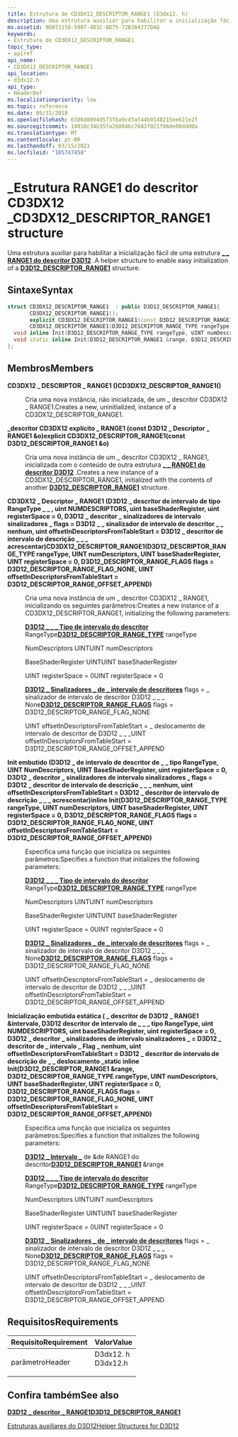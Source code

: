 ```yaml
---
title: Estrutura de CD3DX12_DESCRIPTOR_RANGE1 (D3dx12. h)
description: Uma estrutura auxiliar para habilitar a inicialização fácil de uma \_ estrutura RANGE1 do descritor D3D12 \_ .
ms.assetid: 9D073158-5907-4D1C-8D75-72B304277DAD
keywords:
- Estrutura de CD3DX12_DESCRIPTOR_RANGE1
topic_type:
- apiref
api_name:
- CD3DX12_DESCRIPTOR_RANGE1
api_location:
- d3dx12.h
api_type:
- HeaderDef
ms.localizationpriority: low
ms.topic: reference
ms.date: 05/31/2018
ms.openlocfilehash: 6386d8094d573fba9cd3af44b0148215ee621e2f
ms.sourcegitcommit: 14010c34b35fa268046c7683f021f86de08ddd0a
ms.translationtype: MT
ms.contentlocale: pt-BR
ms.lasthandoff: 03/15/2021
ms.locfileid: "105747458"
---
```

# <a name="cd3dx12_descriptor_range1-structure"></a><span data-ttu-id="37eb2-104">\_Estrutura RANGE1 do descritor CD3DX12 \_</span><span class="sxs-lookup"><span data-stu-id="37eb2-104">CD3DX12\_DESCRIPTOR\_RANGE1 structure</span></span>

<span data-ttu-id="37eb2-105">Uma estrutura auxiliar para habilitar a inicialização fácil de uma estrutura [**\_ \_ RANGE1 do descritor D3D12**](/windows/desktop/api/d3d12/ns-d3d12-d3d12_descriptor_range1) .</span><span class="sxs-lookup"><span data-stu-id="37eb2-105">A helper structure to enable easy initialization of a [**D3D12\_DESCRIPTOR\_RANGE1**](/windows/desktop/api/d3d12/ns-d3d12-d3d12_descriptor_range1) structure.</span></span>

## <a name="syntax"></a><span data-ttu-id="37eb2-106">Sintaxe</span><span class="sxs-lookup"><span data-stu-id="37eb2-106">Syntax</span></span>


```C++
struct CD3DX12_DESCRIPTOR_RANGE1  : public D3D12_DESCRIPTOR_RANGE1{
       CD3DX12_DESCRIPTOR_RANGE1();
       explicit CD3DX12_DESCRIPTOR_RANGE1(const D3D12_DESCRIPTOR_RANGE1 &o);
       CD3DX12_DESCRIPTOR_RANGE1(D3D12_DESCRIPTOR_RANGE_TYPE rangeType, UINT numDescriptors, UINT baseShaderRegister, UINT registerSpace = 0, D3D12_DESCRIPTOR_RANGE_FLAGS flags = D3D12_DESCRIPTOR_RANGE_FLAG_NONE, UINT offsetInDescriptorsFromTableStart = D3D12_DESCRIPTOR_RANGE_OFFSET_APPEND);
  void inline Init(D3D12_DESCRIPTOR_RANGE_TYPE rangeType, UINT numDescriptors, UINT baseShaderRegister, UINT registerSpace = 0, D3D12_DESCRIPTOR_RANGE_FLAGS flags = D3D12_DESCRIPTOR_RANGE_FLAG_NONE, UINT offsetInDescriptorsFromTableStart = D3D12_DESCRIPTOR_RANGE_OFFSET_APPEND);
  void static inline Init(D3D12_DESCRIPTOR_RANGE1 &range, D3D12_DESCRIPTOR_RANGE_TYPE rangeType, UINT numDescriptors, UINT baseShaderRegister, UINT registerSpace = 0, D3D12_DESCRIPTOR_RANGE_FLAGS flags = D3D12_DESCRIPTOR_RANGE_FLAG_NONE, UINT offsetInDescriptorsFromTableStart = D3D12_DESCRIPTOR_RANGE_OFFSET_APPEND);
};
```



## <a name="members"></a><span data-ttu-id="37eb2-107">Membros</span><span class="sxs-lookup"><span data-stu-id="37eb2-107">Members</span></span>

<dl> <dt>

<span data-ttu-id="37eb2-108">**CD3DX12 \_ DESCRIPTOR \_ RANGE1 ()**</span><span class="sxs-lookup"><span data-stu-id="37eb2-108">**CD3DX12\_DESCRIPTOR\_RANGE1()**</span></span>
</dt> <dd>

<span data-ttu-id="37eb2-109">Cria uma nova instância, não inicializada, de um \_ descritor CD3DX12 \_ RANGE1.</span><span class="sxs-lookup"><span data-stu-id="37eb2-109">Creates a new, uninitialized, instance of a CD3DX12\_DESCRIPTOR\_RANGE1.</span></span>

</dd> <dt>

<span data-ttu-id="37eb2-110">**\_descritor CD3DX12 explícito \_ RANGE1 (const D3D12 \_ Descriptor \_ RANGE1 &o)**</span><span class="sxs-lookup"><span data-stu-id="37eb2-110">**explicit CD3DX12\_DESCRIPTOR\_RANGE1(const D3D12\_DESCRIPTOR\_RANGE1 &o)**</span></span>
</dt> <dd>

<span data-ttu-id="37eb2-111">Cria uma nova instância de um \_ descritor CD3DX12 \_ RANGE1, inicializada com o conteúdo de outra estrutura [**\_ \_ RANGE1 do descritor D3D12**](/windows/desktop/api/d3d12/ns-d3d12-d3d12_descriptor_range1) .</span><span class="sxs-lookup"><span data-stu-id="37eb2-111">Creates a new instance of a CD3DX12\_DESCRIPTOR\_RANGE1, initialized with the contents of another [**D3D12\_DESCRIPTOR\_RANGE1**](/windows/desktop/api/d3d12/ns-d3d12-d3d12_descriptor_range1) structure.</span></span>

</dd> <dt>

<span data-ttu-id="37eb2-112">**CD3DX12 \_ Descriptor \_ RANGE1 (D3D12 \_ descritor de intervalo de tipo RangeType \_ \_ , uint NUMDESCRIPTORS, uint baseShaderRegister, uint registerSpace = 0, D3D12 \_ descritor \_ sinalizadores de intervalo sinalizadores \_ flags = D3D12 \_ \_ sinalizador de intervalo de descritor \_ \_ nenhum, uint offsetInDescriptorsFromTableStart = D3D12 \_ descritor de intervalo de descrição \_ \_ \_ acrescentar)**</span><span class="sxs-lookup"><span data-stu-id="37eb2-112">**CD3DX12\_DESCRIPTOR\_RANGE1(D3D12\_DESCRIPTOR\_RANGE\_TYPE rangeType, UINT numDescriptors, UINT baseShaderRegister, UINT registerSpace = 0, D3D12\_DESCRIPTOR\_RANGE\_FLAGS flags = D3D12\_DESCRIPTOR\_RANGE\_FLAG\_NONE, UINT offsetInDescriptorsFromTableStart = D3D12\_DESCRIPTOR\_RANGE\_OFFSET\_APPEND)**</span></span>
</dt> <dd>

<span data-ttu-id="37eb2-113">Cria uma nova instância de um \_ descritor CD3DX12 \_ RANGE1, inicializando os seguintes parâmetros:</span><span class="sxs-lookup"><span data-stu-id="37eb2-113">Creates a new instance of a CD3DX12\_DESCRIPTOR\_RANGE1, initializing the following parameters:</span></span>

<span data-ttu-id="37eb2-114">[**D3D12 \_ \_ \_ Tipo de intervalo do descritor**](/windows/desktop/api/d3d12/ne-d3d12-d3d12_descriptor_range_type) RangeType</span><span class="sxs-lookup"><span data-stu-id="37eb2-114">[**D3D12\_DESCRIPTOR\_RANGE\_TYPE**](/windows/desktop/api/d3d12/ne-d3d12-d3d12_descriptor_range_type) rangeType</span></span>

<span data-ttu-id="37eb2-115">NumDescriptors UINT</span><span class="sxs-lookup"><span data-stu-id="37eb2-115">UINT numDescriptors</span></span>

<span data-ttu-id="37eb2-116">BaseShaderRegister UINT</span><span class="sxs-lookup"><span data-stu-id="37eb2-116">UINT baseShaderRegister</span></span>

<span data-ttu-id="37eb2-117">UINT registerSpace = 0</span><span class="sxs-lookup"><span data-stu-id="37eb2-117">UINT registerSpace = 0</span></span>

<span data-ttu-id="37eb2-118">[**D3D12 \_ Sinalizadores \_ de \_ intervalo de descritores**](/windows/desktop/api/d3d12/ne-d3d12-d3d12_descriptor_range_flags) flags = \_ sinalizador de intervalo de descritor D3D12 \_ \_ \_ None</span><span class="sxs-lookup"><span data-stu-id="37eb2-118">[**D3D12\_DESCRIPTOR\_RANGE\_FLAGS**](/windows/desktop/api/d3d12/ne-d3d12-d3d12_descriptor_range_flags) flags = D3D12\_DESCRIPTOR\_RANGE\_FLAG\_NONE</span></span>

<span data-ttu-id="37eb2-119">UINT offsetInDescriptorsFromTableStart = \_ deslocamento de intervalo de descritor de D3D12 \_ \_ \_</span><span class="sxs-lookup"><span data-stu-id="37eb2-119">UINT offsetInDescriptorsFromTableStart = D3D12\_DESCRIPTOR\_RANGE\_OFFSET\_APPEND</span></span>

</dd> <dt>

<span data-ttu-id="37eb2-120">**Init embutido (D3D12 \_ de intervalo de descritor de \_ \_ tipo RangeType, UINT NumDescriptors, UINT BaseShaderRegister, uint registerSpace = 0, D3D12 \_ descritor \_ sinalizadores de intervalo sinalizadores \_ flags = D3D12 \_ descritor de intervalo de descrição \_ \_ \_ nenhum, uint offsetInDescriptorsFromTableStart = D3D12 \_ descritor de intervalo de descrição \_ \_ \_ acrescentar)**</span><span class="sxs-lookup"><span data-stu-id="37eb2-120">**inline Init(D3D12\_DESCRIPTOR\_RANGE\_TYPE rangeType, UINT numDescriptors, UINT baseShaderRegister, UINT registerSpace = 0, D3D12\_DESCRIPTOR\_RANGE\_FLAGS flags = D3D12\_DESCRIPTOR\_RANGE\_FLAG\_NONE, UINT offsetInDescriptorsFromTableStart = D3D12\_DESCRIPTOR\_RANGE\_OFFSET\_APPEND)**</span></span>
</dt> <dd>

<span data-ttu-id="37eb2-121">Especifica uma função que inicializa os seguintes parâmetros:</span><span class="sxs-lookup"><span data-stu-id="37eb2-121">Specifies a function that initializes the following parameters:</span></span>

<span data-ttu-id="37eb2-122">[**D3D12 \_ \_ \_ Tipo de intervalo do descritor**](/windows/desktop/api/d3d12/ne-d3d12-d3d12_descriptor_range_type) RangeType</span><span class="sxs-lookup"><span data-stu-id="37eb2-122">[**D3D12\_DESCRIPTOR\_RANGE\_TYPE**](/windows/desktop/api/d3d12/ne-d3d12-d3d12_descriptor_range_type) rangeType</span></span>

<span data-ttu-id="37eb2-123">NumDescriptors UINT</span><span class="sxs-lookup"><span data-stu-id="37eb2-123">UINT numDescriptors</span></span>

<span data-ttu-id="37eb2-124">BaseShaderRegister UINT</span><span class="sxs-lookup"><span data-stu-id="37eb2-124">UINT baseShaderRegister</span></span>

<span data-ttu-id="37eb2-125">UINT registerSpace = 0</span><span class="sxs-lookup"><span data-stu-id="37eb2-125">UINT registerSpace = 0</span></span>

<span data-ttu-id="37eb2-126">[**D3D12 \_ Sinalizadores \_ de \_ intervalo de descritores**](/windows/desktop/api/d3d12/ne-d3d12-d3d12_descriptor_range_flags) flags = \_ sinalizador de intervalo de descritor D3D12 \_ \_ \_ None</span><span class="sxs-lookup"><span data-stu-id="37eb2-126">[**D3D12\_DESCRIPTOR\_RANGE\_FLAGS**](/windows/desktop/api/d3d12/ne-d3d12-d3d12_descriptor_range_flags) flags = D3D12\_DESCRIPTOR\_RANGE\_FLAG\_NONE</span></span>

<span data-ttu-id="37eb2-127">UINT offsetInDescriptorsFromTableStart = \_ deslocamento de intervalo de descritor de D3D12 \_ \_ \_</span><span class="sxs-lookup"><span data-stu-id="37eb2-127">UINT offsetInDescriptorsFromTableStart = D3D12\_DESCRIPTOR\_RANGE\_OFFSET\_APPEND</span></span>

</dd> <dt>

<span data-ttu-id="37eb2-128">**Inicialização embutida estática ( \_ descritor de D3D12 \_ RANGE1 &intervalo, D3D12 descritor de intervalo de \_ \_ \_ tipo RangeType, uint NUMDESCRIPTORS, uint baseShaderRegister, uint registerSpace = 0, D3D12 \_ descritor \_ sinalizadores de intervalo sinalizadores \_ = D3D12 \_ descritor de \_ intervalo \_ Flag \_ nenhum, uint offsetInDescriptorsFromTableStart = D3D12 \_ descritor de intervalo de descrição de \_ \_ deslocamento \_**</span><span class="sxs-lookup"><span data-stu-id="37eb2-128">**static inline Init(D3D12\_DESCRIPTOR\_RANGE1 &range, D3D12\_DESCRIPTOR\_RANGE\_TYPE rangeType, UINT numDescriptors, UINT baseShaderRegister, UINT registerSpace = 0, D3D12\_DESCRIPTOR\_RANGE\_FLAGS flags = D3D12\_DESCRIPTOR\_RANGE\_FLAG\_NONE, UINT offsetInDescriptorsFromTableStart = D3D12\_DESCRIPTOR\_RANGE\_OFFSET\_APPEND)**</span></span>
</dt> <dd>

<span data-ttu-id="37eb2-129">Especifica uma função que inicializa os seguintes parâmetros:</span><span class="sxs-lookup"><span data-stu-id="37eb2-129">Specifies a function that initializes the following parameters:</span></span>

<span data-ttu-id="37eb2-130">[**D3D12 \_ Intervalo \_**](/windows/desktop/api/d3d12/ns-d3d12-d3d12_descriptor_range1) de &de RANGE1 do descritor</span><span class="sxs-lookup"><span data-stu-id="37eb2-130">[**D3D12\_DESCRIPTOR\_RANGE1**](/windows/desktop/api/d3d12/ns-d3d12-d3d12_descriptor_range1) &range</span></span>

<span data-ttu-id="37eb2-131">[**D3D12 \_ \_ \_ Tipo de intervalo do descritor**](/windows/desktop/api/d3d12/ne-d3d12-d3d12_descriptor_range_type) RangeType</span><span class="sxs-lookup"><span data-stu-id="37eb2-131">[**D3D12\_DESCRIPTOR\_RANGE\_TYPE**](/windows/desktop/api/d3d12/ne-d3d12-d3d12_descriptor_range_type) rangeType</span></span>

<span data-ttu-id="37eb2-132">NumDescriptors UINT</span><span class="sxs-lookup"><span data-stu-id="37eb2-132">UINT numDescriptors</span></span>

<span data-ttu-id="37eb2-133">BaseShaderRegister UINT</span><span class="sxs-lookup"><span data-stu-id="37eb2-133">UINT baseShaderRegister</span></span>

<span data-ttu-id="37eb2-134">UINT registerSpace = 0</span><span class="sxs-lookup"><span data-stu-id="37eb2-134">UINT registerSpace = 0</span></span>

<span data-ttu-id="37eb2-135">[**D3D12 \_ Sinalizadores \_ de \_ intervalo de descritores**](/windows/desktop/api/d3d12/ne-d3d12-d3d12_descriptor_range_flags) flags = \_ sinalizador de intervalo de descritor D3D12 \_ \_ \_ None</span><span class="sxs-lookup"><span data-stu-id="37eb2-135">[**D3D12\_DESCRIPTOR\_RANGE\_FLAGS**](/windows/desktop/api/d3d12/ne-d3d12-d3d12_descriptor_range_flags) flags = D3D12\_DESCRIPTOR\_RANGE\_FLAG\_NONE</span></span>

<span data-ttu-id="37eb2-136">UINT offsetInDescriptorsFromTableStart = \_ deslocamento de intervalo de descritor de D3D12 \_ \_ \_</span><span class="sxs-lookup"><span data-stu-id="37eb2-136">UINT offsetInDescriptorsFromTableStart = D3D12\_DESCRIPTOR\_RANGE\_OFFSET\_APPEND</span></span>

</dd> </dl>

## <a name="requirements"></a><span data-ttu-id="37eb2-137">Requisitos</span><span class="sxs-lookup"><span data-stu-id="37eb2-137">Requirements</span></span>



| <span data-ttu-id="37eb2-138">Requisito</span><span class="sxs-lookup"><span data-stu-id="37eb2-138">Requirement</span></span> | <span data-ttu-id="37eb2-139">Valor</span><span class="sxs-lookup"><span data-stu-id="37eb2-139">Value</span></span> |
|-------------------|-------------------------------------------------------------------------------------|
| <span data-ttu-id="37eb2-140">parâmetro</span><span class="sxs-lookup"><span data-stu-id="37eb2-140">Header</span></span><br/> | <dl> <span data-ttu-id="37eb2-141"><dt>D3dx12. h</dt></span><span class="sxs-lookup"><span data-stu-id="37eb2-141"><dt>D3dx12.h</dt></span></span> </dl> |



## <a name="see-also"></a><span data-ttu-id="37eb2-142">Confira também</span><span class="sxs-lookup"><span data-stu-id="37eb2-142">See also</span></span>

<dl> <dt>

[<span data-ttu-id="37eb2-143">**D3D12 \_ descritor \_ RANGE1**</span><span class="sxs-lookup"><span data-stu-id="37eb2-143">**D3D12\_DESCRIPTOR\_RANGE1**</span></span>](/windows/desktop/api/d3d12/ns-d3d12-d3d12_descriptor_range1)
</dt> <dt>

[<span data-ttu-id="37eb2-144">Estruturas auxiliares do D3D12</span><span class="sxs-lookup"><span data-stu-id="37eb2-144">Helper Structures for D3D12</span></span>](helper-structures-for-d3d12.md)
</dt> </dl>

 

 





